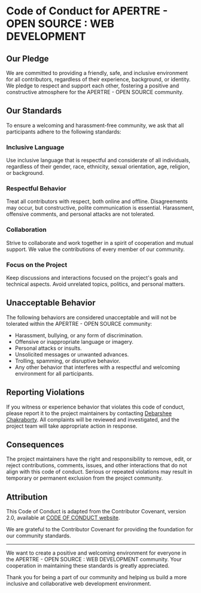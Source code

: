 # Code of Conduct for APERTRE - OPEN SOURCE : WEB DEVELOPMENT

## Our Pledge

We are committed to providing a friendly, safe, and inclusive environment for all contributors, regardless of their experience, background, or identity. We pledge to respect and support each other, fostering a positive and constructive atmosphere for the APERTRE - OPEN SOURCE community.

## Our Standards

To ensure a welcoming and harassment-free community, we ask that all participants adhere to the following standards:

### Inclusive Language

Use inclusive language that is respectful and considerate of all individuals, regardless of their gender, race, ethnicity, sexual orientation, age, religion, or background.

### Respectful Behavior

Treat all contributors with respect, both online and offline. Disagreements may occur, but constructive, polite communication is essential. Harassment, offensive comments, and personal attacks are not tolerated.

### Collaboration

Strive to collaborate and work together in a spirit of cooperation and mutual support. We value the contributions of every member of our community.

### Focus on the Project

Keep discussions and interactions focused on the project's goals and technical aspects. Avoid unrelated topics, politics, and personal matters.

## Unacceptable Behavior

The following behaviors are considered unacceptable and will not be tolerated within the APERTRE - OPEN SOURCE community:

- Harassment, bullying, or any form of discrimination.
- Offensive or inappropriate language or imagery.
- Personal attacks or insults.
- Unsolicited messages or unwanted advances.
- Trolling, spamming, or disruptive behavior.
- Any other behavior that interferes with a respectful and welcoming environment for all participants.

## Reporting Violations

If you witness or experience behavior that violates this code of conduct, please report it to the project maintainers by contacting [Debarshee Chakraborty](mailto:debarsheechakraborty.11d@gmail.com). All complaints will be reviewed and investigated, and the project team will take appropriate action in response.

## Consequences

The project maintainers have the right and responsibility to remove, edit, or reject contributions, comments, issues, and other interactions that do not align with this code of conduct. Serious or repeated violations may result in temporary or permanent exclusion from the project community.

## Attribution

This Code of Conduct is adapted from the Contributor Covenant, version 2.0, available at [CODE OF CONDUCT website](https://www.contributor-covenant.org/version/2/0/code_of_conduct.html).

We are grateful to the Contributor Covenant for providing the foundation for our community standards.

---

We want to create a positive and welcoming environment for everyone in the APERTRE - OPEN SOURCE : WEB DEVELOPMENT community. Your cooperation in maintaining these standards is greatly appreciated.

Thank you for being a part of our community and helping us build a more inclusive and collaborative web development environment.
